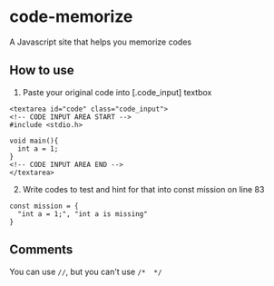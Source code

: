 # code-memorize
A Javascript site that helps you memorize codes

## How to use
1. Paste your original code into [.code_input] textbox
```
<textarea id="code" class="code_input">
<!-- CODE INPUT AREA START -->
#include <stdio.h>

void main(){
  int a = 1;
}
<!-- CODE INPUT AREA END -->
</textarea>
```
2. Write codes to test and hint for that into const mission on line 83
```
const mission = {
  "int a = 1;", "int a is missing"
}
```

## Comments
You can use ``` // ```, but you can't use ``` /*  */ ```
